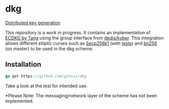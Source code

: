 # dkg
[Distributed key generation](https://en.wikipedia.org/wiki/Distributed_key_generation)

This repository is a work in progress. It contains an implementation of [ECDKG by Tang](http://citeseerx.ist.psu.edu/viewdoc/download?doi=10.1.1.124.4128&rep=rep1&type=pdf) using the group interface from [dedis/kyber](https://github.com/dedis/kyber). This integration allows different elliptic curves such as [Secp256k1](https://github.com/ethereum/go-ethereum/tree/master/crypto/secp256k1) (with [tests](https://github.com/gnosis/dkg/blob/secp256k1/dkg_test.go)) and [bn256](github.com/dedis/kyber/pairing/bn256) (on master) to be used in the dkg scheme. 

## Installation
```go
go get https://github.com/gnosis/dkg
```

Take a look at the test for intended use. 

*Please Note:
The messaging/network layer of the scheme has not been implemented. 